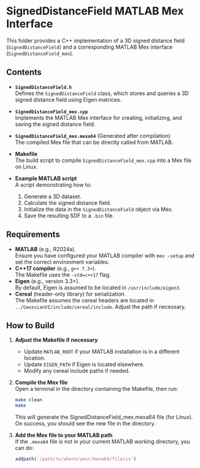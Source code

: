 # SignedDistanceField MATLAB Mex Interface

This folder provides a C++ implementation of a 3D signed distance field (`SignedDistanceField`) and a corresponding MATLAB Mex interface (`SignedDistanceField_mex`).

## Contents

- **`SignedDistanceField.h`**  
  Defines the `SignedDistanceField` class, which stores and queries a 3D signed distance field using Eigen matrices.

- **`SignedDistanceField_mex.cpp`**  
  Implements the MATLAB Mex interface for creating, initializing, and saving the signed distance field.

- **`SignedDistanceField_mex.mexa64`** (Generated after compilation)  
  The compiled Mex file that can be directly called from MATLAB.

- **Makefile**  
  The build script to compile `SignedDistanceField_mex.cpp` into a Mex file on Linux.

- **Example MATLAB script**  
  A script demonstrating how to:
  1. Generate a 3D dataset.
  2. Calculate the signed distance field.
  3. Initialize the data in the `SignedDistanceField` object via Mex.
  4. Save the resulting SDF to a `.bin` file.

## Requirements

- **MATLAB** (e.g., R2024a).  
  Ensure you have configured your MATLAB compiler with `mex -setup` and set the correct environment variables.
- **C++17 compiler** (e.g., `g++ 7.3+`).  
  The Makefile uses the `-std=c++17` flag.
- **Eigen** (e.g., version 3.3+).  
  By default, Eigen is assumed to be located in `/usr/include/eigen3`.
- **Cereal** (header-only library) for serialization.  
  The Makefile assumes the cereal headers are located in `../GaussianVI/include/cereal/include`. Adjust the path if necessary.

## How to Build

1. **Adjust the Makefile if necessary**  
   - Update `MATLAB_ROOT` if your MATLAB installation is in a different location.
   - Update `EIGEN_PATH` if Eigen is located elsewhere.
   - Modify any cereal include paths if needed.

2. **Compile the Mex file**  
   Open a terminal in the directory containing the Makefile, then run:
   ```bash
   make clean
   make
   ```
   This will generate the SignedDistanceField_mex.mexa64 file (for Linux). On success, you should see the new file in the directory.

3. **Add the Mex file to your MATLAB path**  
   If the `.mexa64` file is not in your current MATLAB working directory, you can do:
   ```matlab
   addpath('/path/to/where/your/mexa64/file/is')
   ```


